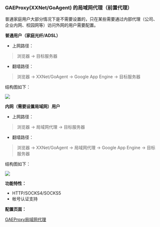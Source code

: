 ### GAEProxy(XXNet/GoAgent) 的局域网代理（前置代理）

普通家庭用户大部分情况下是不需要设置的，只在某些需要通过内部代理（公司、企业内网、校园网等）访问外网的用户需要配置。



**普通用户（家庭光纤/ADSL）**

* 上网路径：
> 浏览器 -> 目标服务器

* 翻墙路径：
> 浏览器 -> XXNet/GoAgent -> Google App Engine -> 目标服务器

结构图如下：

![](https://cloud.githubusercontent.com/assets/17795455/13734940/48ef4a3c-e9de-11e5-9f98-12b77bfe9c06.jpg)


**内网（需要设置局域网）用户**

* 上网路径：
> 浏览器 -> 局域网代理 -> 目标服务器

* 翻墙路径：
> 浏览器 -> XXNet/GoAgent -> 局域网代理 -> Google App Engine -> 目标服务器

结构图如下：

![](https://cloud.githubusercontent.com/assets/17795455/13734951/85a76298-e9de-11e5-9315-2d52b199d1e3.JPG)


**功能特性：**

* HTTP/SOCKS4/SOCKS5
* 帐号认证支持

**配置页面：**

[GAEProxy局域网代理](http://127.0.0.1:8085/?module=gae_proxy&menu=config)